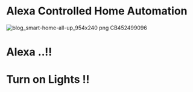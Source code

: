 # Alexa Controlled Home Automation

![blog_smart-home-all-up_954x240 png _CB452499096_](https://user-images.githubusercontent.com/46382398/155834402-de978b54-021e-42f4-816f-30aa0364690e.png)


# Alexa ..!!

# Turn on Lights !!


